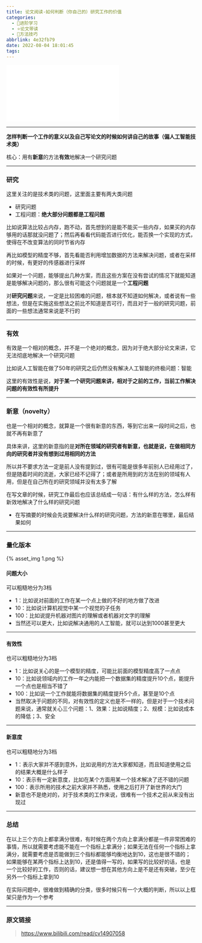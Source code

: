 ```yaml
---
title: 论文阅读-如何判断（你自己的）研究工作的价值
categories:
  - 🌙进阶学习
  - ⭐论文带读
  - 💫方法技巧
abbrlink: 4e32fb79
date: 2022-08-04 18:01:45
tags:
---
```


<iframe src="//player.bilibili.com/player.html?aid=465786953&bvid=BV1oL411c7Us&cid=487717373&page=1" scrolling="no" border="0" frameborder="no" framespacing="0" allowfullscreen="true"> </iframe>

<!--more-->

***

**怎样判断一个工作的意义以及自己写论文的时候如何讲自己的故事（偏人工智能技术类）**

核心：用有**新意**的方法**有效**地解决一个研究问题

***

### 研究

这里关注的是技术类的问题，这里面主要有两大类问题
- 研究问题
- 工程问题：**绝大部分问题都是工程问题**

比如说算法比较占内存，跑不动，首先想到的是能不能买一些内存，如果买的内存够用的话那就没问题了；然后再看看代码能否进行优化，能否换一个实现的方式，使得在不改变算法的同时节省内存

再比如模型的精度不够，首先看能否利用增加数据的方法来解决问题，或者在采样的时候，有更好的传感器进行采样

如果对一个问题，能够提出几种方案，而且这些方案在没有尝试的情况下就能知道是能够解决问题的，那么很有可能这个问题就是一个**工程问题**

对**研究问题**来说，一定是比较困难的问题，根本就不知道如何解决，或者说有一些想法，但是在实施这些想法之前比不知道是否可行，而且对于一般的研究问题，前面的一些想法通常来说是不行的

***

### 有效

有效是一个相对的概念，并不是一个绝对的概念，因为对于绝大部分论文来讲，它无法彻底地解决一个研究问题

比如说人工智能在做了50年的研究之后仍然没有解决人工智能的终极问题：智能

这里的有效性是说，**对于某一个研究问题来讲，相对于之前的工作，当前工作解决问题的有效性有所提升**

***

### 新意（novelty）

也是一个相对的概念，就算是一个很有新意的东西，等到它出来一段时间之后，也就不再有新意了

具体来讲，这里的新意指的是**对所在领域的研究者有新意，也就是说，在做相同方向的研究者并没有想到过用相同的方法**

所以并不要求方法一定是前人没有提到过，很有可能是很多年前别人已经用过了，但是随着时间的流逝，大家已经不记得了；或者是所用到的方法在别的领域有人用，但是在自己所在的研究领域并没有太多了解

在写文章的时候，研究工作最后也应该总结成一句话：有什么样的方法，怎么样有新效地解决了什么样的研究问题
- 在写摘要的时候会先说要解决什么样的研究问题，方法的新意在哪里，最后结果如何

***

### 量化版本

{% asset_img 1.png %}

#### 问题大小

可以粗糙地分为3档
- 1：比如说对前面的工作在某一个点上做的不好的地方做了改进
- 10：比如说计算机视觉中某一个视觉的子任务
- 100：比如说提升机器对图片的理解或者机器对文字的理解
- 当然还可以更大，比如说解决通用的人工智能，就可以达到1000甚至更大

***

#### 有效性

也可以粗糙地分为3档
- 1：比如说关心的是一个模型的精度，可能比前面的模型精度高了一点点
- 10：比如说领域内的工作一年之内能把一个数据集的精度提升10个点，能提升一个点也是相当不错了
- 100：比如说一个工作就能将数据集的精度提升5个点，甚至是10个点
- 当然取决于问题的不同，对有效性的定义也是不一样的，但是对于一个技术问题来说，通常就关心三个问题：1、效果：比如说精度；2、规模：比如说成本的降低；3、安全

***

#### 新意度

也可以粗糙地分为3档
- 1：表示大家并不感到意外，比如说用的方法大家都知道，而且知道使用之后的结果大概是什么样子
- 10：表示有一定新意度，比如在某个方面用某一个技术解决了还不错的问题
- 100：表示所用的技术之前大家并不熟悉，使用之后打开了新世界的大门
- 新意也不是绝对的，对于技术类的工作来说，很难有一个技术之前从来没有出现过

***

### 总结

在以上三个方向上都拿满分很难，有时候在两个方向上拿满分都是一件非常困难的事情，所以就需要考虑能不能在一个指标上拿满分；如果无法在任何一个指标上拿满分，就需要考虑是否能做到三个指标都能够均衡地达到10，这也是很不错的；如果能够在某两个指标上达到10，还是值得一写的，如果写的比较好的话，也是一个比较好的工作，否则的话，建议想一想在其他方向上是不是还有突破，至少在另外一个指标上拿到10

在实际问题中，很难做到精确的分类，很多时候只有一个大概的判断，所以以上框架只是作为一个参考

***

### 原文链接

> <https://www.bilibili.com/read/cv14907058>
